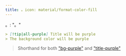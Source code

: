 ```yaml
---
title: 。icon: material/format-color-fill
---
```


。: "。"

```md
> [!tip|all-purple] Title will be purple
> The background color will be purple
```
> Shorthand for both ["bg-purple"](../bg-styling/page-4.md)
> and ["title-purple"](../title-styling/page-4.md)

